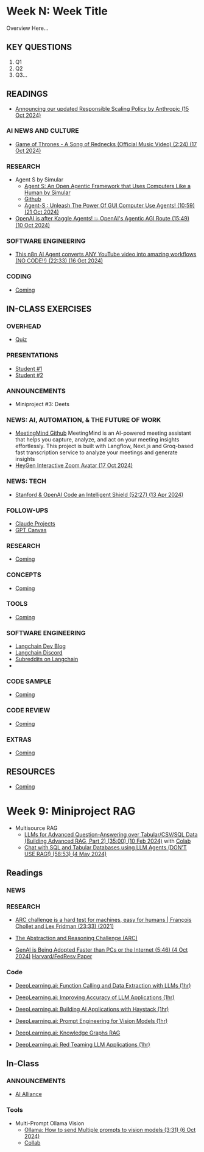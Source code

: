 # Week N: Week Title

Overview Here...

## KEY QUESTIONS

1. Q1
2. Q2
3. Q3...

## READINGS

* [Announcing our updated Responsible Scaling Policy by Anthropic (15 Oct 2024)](https://www.anthropic.com/news/announcing-our-updated-responsible-scaling-policy)
  
### AI NEWS AND CULTURE

* [Game of Thrones - A Song of Rednecks (Official Music Video) (2:24) (17 Oct 2024)](https://www.youtube.com/watch?v=tzE7TYwAYq4)

### RESEARCH

* Agent S by Simular
  * [Agent S: An Open Agentic Framework that Uses Computers Like a Human by Simular](https://www.youtube.com/watch?v=q8SgHYV2zUk)
  * [Github](https://github.com/simular-ai/Agent-S)
  * [Agent-S : Unleash The Power Of GUI Computer Use Agents! (10:59) (21 Oct 2024)](https://www.simular.ai/agent-s)
* [OpenAI is after Kaggle Agents! 💥 OpenAI's Agentic AGI Route (15:49) (10 Oct 2024)](https://www.youtube.com/watch?v=Guz3bVUXR4Q)

### SOFTWARE ENGINEERING

* [This n8n AI Agent converts ANY YouTube video into amazing workflows (NO CODE!!) (22:33) (16 Oct 2024)](https://www.youtube.com/watch?v=zl5tDaFxrNo)

### CODING

* [Coming](oh_noes_404.md)


## IN-CLASS EXERCISES

### OVERHEAD

* [Quiz](oh_noes_404.md)

### PRESENTATIONS

* [Student #1](oh_noes_404.md)
* [Student #2](oh_noes_404.md)

### ANNOUNCEMENTS

* Miniproject #3: Deets

### NEWS: AI, AUTOMATION, & THE FUTURE OF WORK

* [MeetingMind Github](https://github.com/misbahsy/meetingmind)
  MeetingMind is an AI-powered meeting assistant that helps you capture, analyze, and act on your meeting insights effortlessly. This project is built with Langflow, Next.js and Groq-based fast transcription service to analyze your meetings and generate insights
* [HeyGen Interactive Zoom Avatar (17 Oct 2024)](https://www.maginative.com/article/heygens-new-interactive-avatar-joins-zoom-calls-so-you-dont-have-to/)

### NEWS: TECH

* [Stanford & OpenAI Code an Intelligent Shield (52:27) (13 Apr 2024)](https://www.youtube.com/watch?v=3xmn5JWBjiw)

### FOLLOW-UPS

* [Claude Projects](https://support.anthropic.com/en/articles/9517075-what-are-projects)
* [GPT Canvas](https://www.youtube.com/watch?v=MfReXI4jsyI)

### RESEARCH

* [Coming](oh_noes_404.md)

### CONCEPTS

* [Coming](oh_noes_404.md)

### TOOLS

* [Coming](oh_noes_404.md)

### SOFTWARE ENGINEERING

* [Langchain Dev Blog](https://blog.langchain.dev/)
* [Langchain Discord](https://www.restack.io/docs/langchain-knowledge-langchain-discord-community)
* [Subreddits on Langchain](https://www.reddit.com/search/?q=langchain&cId=7f337738-bb4a-4762-b3a9-ee8784bacfc0&iId=261bb49b-c7a7-44c2-9a3c-389bc51c300d)
* 

### CODE SAMPLE

* [Coming](oh_noes_404.md)

### CODE REVIEW

* [Coming](oh_noes_404.md)

### EXTRAS

* [Coming](oh_noes_404.md)

## RESOURCES

* [Coming](oh_noes_404.md)





# Week 9: Miniproject RAG

* Multisource RAG
  * [LLMs for Advanced Question-Answering over Tabular/CSV/SQL Data (Building Advanced RAG, Part 2) (35:00) (10 Feb 2024)](https://www.youtube.com/watch?v=L1o1VPVfbb0&t=733s) with [Colab](https://colab.research.google.com/drive/1fRkgSn2PSlXSMgLk32beldVnLMLtI1Pc?usp=sharing)
  * [Chat with SQL and Tabular Databases using LLM Agents (DON'T USE RAG!) (58:53) (4 May 2024)](https://www.youtube.com/watch?v=ZtltjSjFPDg)

## Readings

### NEWS


### RESEARCH

* [ARC challenge is a hard test for machines, easy for humans | François Chollet and Lex Fridman (23:33) (2021)](https://www.youtube.com/watch?v=jkBCyingDbk)
* [The Abstraction and Reasoning Challenge (ARC)](https://pgpbpadilla.github.io/chollet-arc-challenge)



* [GenAI is Being Adopted Faster than PCs or the Internet (5:46) (4 Oct 2024)](https://www.youtube.com/watch?v=elzMCT9K8BQ) [Harvard/FedResv Paper](https://research.stlouisfed.org/wp/more/2024-027#:~:text=Generative%20Artificial%20Intelligence%20(AI)%20is%20a%20potentially%20important%20new%20technology,)

### Code

* [DeepLearning.ai: Function Calling and Data Extraction with LLMs (1hr)](https://www.deeplearning.ai/short-courses/function-calling-and-data-extraction-with-llms/)
* [DeepLearning.ai: Improving Accuracy of LLM Applications (1hr)](https://www.deeplearning.ai/short-courses/improving-accuracy-of-llm-applications/)
* [DeepLearning.ai: Building AI Applications with Haystack (1hr)](https://www.deeplearning.ai/short-courses/building-ai-applications-with-haystack/)

* [DeepLearning.ai: Prompt Engineering for Vision Models (1hr)](https://www.deeplearning.ai/short-courses/prompt-engineering-for-vision-models/)

* [DeepLearning.ai: Knowledge Graphs RAG](https://www.deeplearning.ai/short-courses/knowledge-graphs-rag/)

* [DeepLearning.ai: Red Teaming LLM Applications (1hr)](https://www.deeplearning.ai/short-courses/red-teaming-llm-applications/)


## In-Class

### ANNOUNCEMENTS

* [AI Alliance](https://thealliance.ai/focusareas/skills-education)

### Tools

* Multi-Prompt Ollama Vision
  * [Ollama: How to send Multiple prompts to vision models (3:31) (6 Oct 2024)](https://www.youtube.com/watch?v=aakHDLPGUvA)
  * [Collab](https://github.com/mneedham/LearnDataWithMark/blob/main/ollama-images-multiprompt/multi-prompt.ipynb)